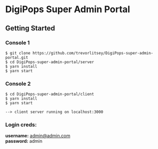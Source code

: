 # DigiPops Super Admin Portal

## Getting Started

### Console 1
```
$ git clone https://github.com/trevorlitsey/DigiPops-super-admin-portal.git
$ cd DigiPops-super-admin-portal/server
$ yarn install
$ yarn start
```

### Console 2
```
$ cd DigiPops-super-admin-portal/client
$ yarn install
$ yarn start

--> client server running on localhost:3000
```

### Login creds:  
**username:** admin@admin.com  
**password:** admin